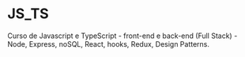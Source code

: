 # JS_TS
Curso de Javascript e TypeScript - front-end e back-end (Full Stack) - Node, Express, noSQL, React, hooks, Redux, Design Patterns.
